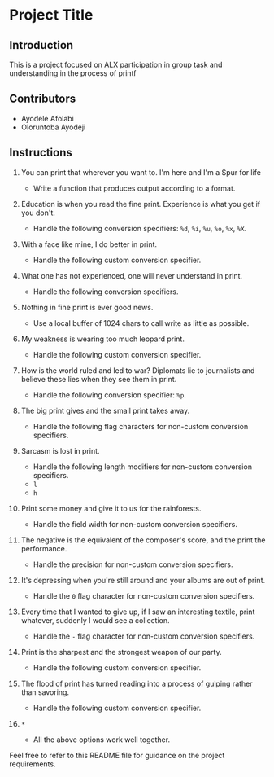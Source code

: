 # Project Title

## Introduction

This is a project focused on ALX participation in group task and understanding in the process of printf

## Contributors

- Ayodele Afolabi
- Oloruntoba Ayodeji

## Instructions

1. You can print that wherever you want to. I'm here and I'm a Spur for life
   - Write a function that produces output according to a format.

1. Education is when you read the fine print. Experience is what you get if you don't.
   - Handle the following conversion specifiers: `%d`, `%i`, `%u`, `%o`, `%x`, `%X`.

2. With a face like mine, I do better in print.
   - Handle the following custom conversion specifier.

3. What one has not experienced, one will never understand in print.
   - Handle the following conversion specifiers.

4. Nothing in fine print is ever good news.
   - Use a local buffer of 1024 chars to call write as little as possible.

5. My weakness is wearing too much leopard print.
   - Handle the following custom conversion specifier.

6. How is the world ruled and led to war? Diplomats lie to journalists and believe these lies when they see them in print.
   - Handle the following conversion specifier: `%p`.

7. The big print gives and the small print takes away.
   - Handle the following flag characters for non-custom conversion specifiers.

8. Sarcasm is lost in print.
   - Handle the following length modifiers for non-custom conversion specifiers.
   - `l`
   - `h`

9. Print some money and give it to us for the rainforests.
   - Handle the field width for non-custom conversion specifiers.

10. The negative is the equivalent of the composer's score, and the print the performance.
    - Handle the precision for non-custom conversion specifiers.

11. It's depressing when you're still around and your albums are out of print.
    - Handle the `0` flag character for non-custom conversion specifiers.

12. Every time that I wanted to give up, if I saw an interesting textile, print whatever, suddenly I would see a collection.
    - Handle the `-` flag character for non-custom conversion specifiers.

13. Print is the sharpest and the strongest weapon of our party.
    - Handle the following custom conversion specifier.

14. The flood of print has turned reading into a process of gulping rather than savoring.
    - Handle the following custom conversion specifier.

15. `*`
    - All the above options work well together.

Feel free to refer to this README file for guidance on the project requirements.

